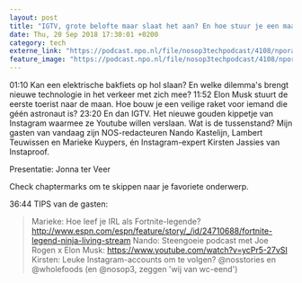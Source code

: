 ```yaml
---
layout: post
title: "IGTV, grote belofte maar slaat het aan? En hoe stuur je een maantoerist veilig de ruimte in?"
date: Thu, 20 Sep 2018 17:30:01 +0200
category: tech
externe_link: "https://podcast.npo.nl/file/nosop3techpodcast/4108/nporadio1_nosop3techpodcast_20180920_igtv-grote-belofte-maar-slaat-het-aan-en-hoe-stuur-je-een-maantoerist-veilig-de-ruimte-in.mp3"
feature_image: "https://podcast.npo.nl/file/nosop3techpodcast/4108/nporadio1_nosop3techpodcast_20180920_igtv-grote-belofte-maar-slaat-het-aan-en-hoe-stuur-je-een-maantoerist-veilig-de-ruimte-in.mp3"
---
```


01:10 Kan een elektrische bakfiets op hol slaan? En welke dilemma's brengt nieuwe technologie in het verkeer met zich mee?
11:52 Elon Musk stuurt de eerste toerist naar de maan. Hoe bouw je een veilige raket voor iemand die géén astronaut is?
23:20 En dan IGTV. Het nieuwe gouden kippetje van Instagram waarmee ze Youtube willen verslaan. Wat is de tussenstand?
Mijn gasten van vandaag zijn NOS-redacteuren Nando Kastelijn, Lambert Teuwissen en Marieke Kuypers, én Instagram-expert Kirsten Jassies van Instaproof.

Presentatie: Jonna ter Veer

Check chaptermarks om te skippen naar je favoriete onderwerp.

36:44 TIPS van de gasten:
>Marieke: Hoe leef je IRL als Fortnite-legende? http://www.espn.com/espn/feature/story/_/id/24710688/fortnite-legend-ninja-living-stream
>Nando: Steengoeie podcast met Joe Rogen x Elon Musk: https://www.youtube.com/watch?v=ycPr5-27vSI
>Kirsten: Leuke Instagram-accounts om te volgen? @nosstories en @wholefoods (en @nosop3, zeggen 'wij van wc-eend')<img src="http://feeds.feedburner.com/~r/nosop3-tech-podcast/~4/ES1coFab3dw" height="1" width="1" alt=""/>
